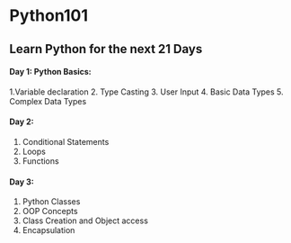 # Python101

<h2>Learn Python for the next 21 Days</h2>

<h4>Day 1: Python Basics:</h4>
<p>
  1.Variable declaration
  2. Type Casting
  3. User Input
  4. Basic Data Types
  5. Complex Data Types
</p>

<h4>Day 2:</h4>
<ol>
  <li>Conditional Statements</li>
  <li>Loops</li>
  <li>Functions</li>
</ol>

<h4>Day 3:</h4>
<ol>
  <li>Python Classes</li>
  <li>OOP Concepts</li>
  <li>Class Creation and Object access</li>
  <li>Encapsulation</li>
</ol>

